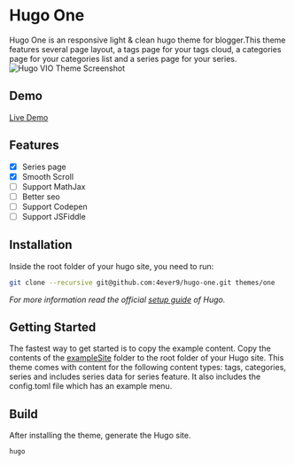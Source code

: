 # Hugo One
Hugo One is an responsive light & clean hugo theme for blogger.This theme features several page layout, a tags page for your tags cloud, a categories page for your categories list and a series page for your series.
![Hugo VIO Theme Screenshot](https://raw.githubusercontent.com/4ever9/hugo-one/master/images/screenshot.png)

## Demo
[Live Demo](http://47.110.163.19:1313)

## Features
- [x] Series page
- [x] Smooth Scroll
- [ ] Support MathJax
- [ ] Better seo
- [ ] Support Codepen
- [ ] Support JSFiddle

## Installation
Inside the root folder of your hugo site, you need to run:

```bash
git clone --recursive git@github.com:4ever9/hugo-one.git themes/one
```

*For more information read the official [setup guide](https://gohugo.io/getting-started/installing/) of Hugo.*

## Getting Started
The fastest way to get started is to copy the example content. Copy the contents of the [exampleSite](https://github.com/4ever9/hugo-one/tree/master/exampleSite) folder to the root folder of your Hugo site. This theme comes with content for the following content types: tags, categories, series and includes series data for series feature. It also includes the config.toml file which has an example menu.

## Build
After installing the theme, generate the Hugo site.
```bash
hugo
```
